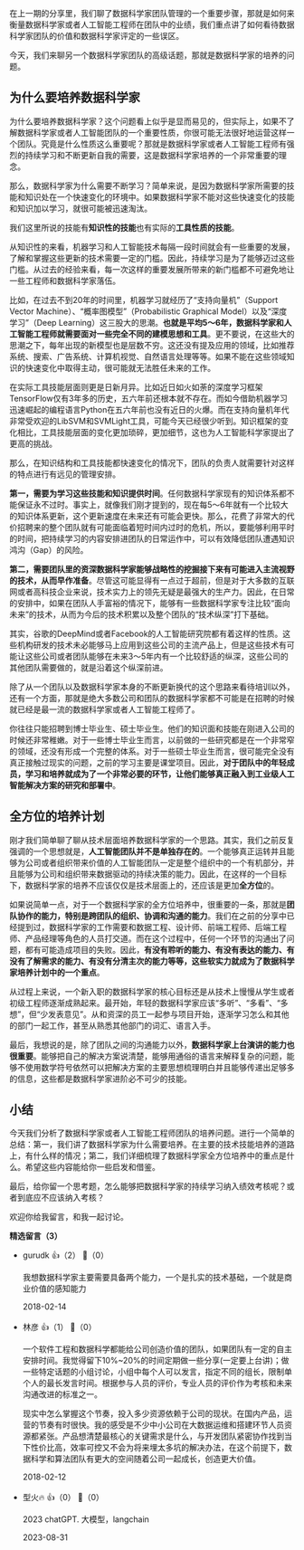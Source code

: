 在上一期的分享里，我们聊了数据科学家团队管理的一个重要步骤，那就是如何来衡量数据科学家或者人工智能工程师在团队中的业绩，我们重点讲了如何看待数据科学家团队的价值和数据科学家评定的一些误区。

今天，我们来聊另一个数据科学家团队的高级话题，那就是数据科学家的培养的问题。

## 为什么要培养数据科学家

为什么要培养数据科学家？这个问题看上似乎是显而易见的，但实际上，如果不了解数据科学家或者人工智能团队的一个重要性质，你很可能无法很好地运营这样一个团队。究竟是什么性质这么重要呢？那就是数据科学家或者人工智能工程师有强烈的持续学习和不断更新自我的需要，这是数据科学家培养的一个非常重要的理念。

那么，数据科学家为什么需要不断学习？简单来说，是因为数据科学家所需要的技能和知识处在一个快速变化的环境中。如果数据科学家不能对这些快速变化的技能和知识加以学习，就很可能被迅速淘汰。

我们这里所说的技能有**知识性的技能**也有实际的**工具性质的技能**。

从知识性的来看，机器学习和人工智能技术每隔一段时间就会有一些重要的发展，了解和掌握这些更新的技术需要一定的门槛。因此，持续学习是为了能够迈过这些门槛。从过去的经验来看，每一次这样的重要发展所带来的新门槛都不可避免地让一些工程师和数据科学家落伍。

比如，在过去不到20年的时间里，机器学习就经历了“支持向量机”（Support Vector Machine）、“概率图模型”（Probabilistic Graphical Model）以及“深度学习”（Deep Learning）这三股大的思潮。**也就是平均5～6年，数据科学家和人工智能工程师就需要面对一些完全不同的建模思想和工具**。更不要说，在这些大的思潮之下，每年出现的新模型也是层数不穷。这还没有提及应用的领域，比如推荐系统、搜索、广告系统、计算机视觉、自然语言处理等等。如果不能在这些领域知识的快速变化中取得主动，很可能就无法胜任未来的工作。

在实际工具技能层面则更是日新月异。比如近日如火如荼的深度学习框架TensorFlow仅有3年多的历史，五六年前还根本就不存在。而如今借助机器学习迅速崛起的编程语言Python在五六年前也没有近日的火爆。而在支持向量机年代非常受欢迎的LibSVM和SVMLight工具，可能今天已经很少听到。知识框架的变化相比，工具技能层面的变化更加琐碎，更加细节，这也为人工智能科学家提出了更高的挑战。

那么，在知识结构和工具技能都快速变化的情况下，团队的负责人就需要针对这样的特点进行有远见的管理安排。

**第一，需要为学习这些技能和知识提供时间**。任何数据科学家现有的知识体系都不能保证永不过时。事实上，就像我们刚才提到的，现在每5～6年就有一个比较大的知识体系更新，这个更新速度在未来还有可能会更快。那么，花费了非常大的代价招聘来的整个团队就有可能面临着短时间内过时的危机，所以，要能够利用平时的时间，把持续学习的内容安排进团队的日常运作中，可以有效降低团队遭遇知识鸿沟（Gap）的风险。

**第二，需要团队里的资深数据科学家能够战略性的挖掘接下来有可能进入主流视野的技术，从而早作准备**。尽管这可能显得有一点过于超前，但是对于大多数的互联网或者高科技企业来说，技术实力上的领先无疑是最强大的生产力。因此，在日常的安排中，如果在团队人手富裕的情况下，能够有一些数据科学家专注比较“面向未来”的技术，从而为今后的技术积累以及整个团队的“技术纵深”打下基础。

其实，谷歌的DeepMind或者Facebook的人工智能研究院都有着这样的性质。这些机构研发的技术未必能够马上应用到这些公司的主流产品上，但是这些技术有可能让这些公司或者团队能够在未来3～5年内有一个比较舒适的纵深，这些公司的其他团队需要做的，就是沿着这个纵深前进。

除了从一个团队以及数据科学家本身的不断更新换代的这个思路来看待培训以外，还有一个方面，那就是绝大多数公司和团队的数据科学家都不可能是在招聘的时候就已经是最一流的数据科学家或者人工智能工程师了。

你往往只能招聘到博士毕业生、硕士毕业生。他们的知识面和技能在刚进入公司的时候还非常稚嫩。对于一些博士毕业生而言，以前做的一些研究都是在一个非常窄的领域，还没有形成一个完整的体系。对于一些硕士毕业生而言，很可能完全没有真正接触过现实的问题，之前的学习主要是课堂项目。因此，**对于团队中的年轻成员，学习和培养就成为了一个非常必要的环节，让他们能够真正融入到工业级人工智能解决方案的研究和部署中**。

## 全方位的培养计划

刚才我们简单聊了聊从技术层面培养数据科学家的一个思路。其实，我们之前反复强调的一个思想就是，**人工智能团队并不是单独存在的**。一个能够真正运转并且能够为公司或者组织带来价值的人工智能团队一定是整个组织中的一个有机部分，并且能够为公司和组织带来数据驱动的持续决策的能力。因此，在这样的一个目标下，数据科学家的培养不应该仅仅是技术层面上的，还应该是更加**全方位**的。

如果说简单一点，对于一个数据科学家的全方位培养中，很重要的一条，那就是**团队协作的能力，特别是跨团队的组织、协调和沟通的能力**。我们在之前的分享中已经提到过，数据科学家的工作需要和数据工程、设计师、前端工程师、后端工程师、产品经理等角色的人员打交道。而在这个过程中，任何一个环节的沟通出了问题，都有可能造成项目的失败。因此，**有没有聆听的能力、有没有表达的能力、有没有了解需求的能力、有没有分清主次的能力等等，这些软实力就成为了数据科学家培养计划中的一个重点**。

从过程上来说，一个新入职的数据科学家的核心目标还是从技术上慢慢从学生或者初级工程师逐渐成熟起来。最开始，年轻的数据科学家应该“多听”、“多看”、“多想”，但“少发表意见”。从和资深的员工一起参与项目开始，逐渐学习怎么和其他的部门一起工作，甚至从熟悉其他部门的词汇、语言入手。

最后，我想说的是，除了团队之间的沟通能力以外，**数据科学家上台演讲的能力也很重要**。能够把自己的解决方案说清楚，能够用通俗的语言来解释复杂的问题，能够不使用数学符号依然可以把解决方案的主要思想梳理明白并且能够传递出足够多的信息，这些都是数据科学家进阶必不可少的技能。

## 小结

今天我们分析了数据科学家或者人工智能工程师团队的培养问题。进行一个简单的总结：第一，我们讲了数据科学家为什么需要培养。在主要的技术技能培养的道路上，有什么样的情况；第二，我们详细梳理了数据科学家全方位培养中的重点是什么。希望这些内容能给你一些启发和借鉴。

最后，给你留一个思考题，怎么能够把数据科学家的持续学习纳入绩效考核呢？或者到底应不应该纳入考核？

欢迎你给我留言，和我一起讨论。
<div><strong>精选留言（3）</strong></div><ul>
<li><span>gurudk</span> 👍（2） 💬（0）<p>我想数据科学家主要需要具备两个能力，一个是扎实的技术基础，一个就是商业价值的感知能力</p>2018-02-14</li><br/><li><span>林彦</span> 👍（1） 💬（0）<p>一个软件工程和数据科学都能给公司创造价值的团队，如果团队有一定的自主安排时间。我觉得留下10%~20%的时间定期做一些分享(一定要上台讲)；做一些特定话题的小组讨论，小组中每个人可以发言，指定不同的组长，限制单个人的最长发言时间。根据参与人员的评价，专业人员的评价作为考核和未来沟通改进的标准之一。

现实中怎么掌握这个节奏，投入多少资源依赖于公司的现状。在国内产品，运营的节奏有时很快。我的感受是不少中小公司在大数据运维和搭建环节人员资源都紧张。产品想清楚最核心的关键需求是什么，与开发团队紧密协作找到当下性价比高，效率可控又不会为将来埋太多坑的解决办法，在这个前提下，数据科学和算法团队有更大的空间随着公司一起成长，创造更大价值。</p>2018-02-12</li><br/><li><span>型火🔥</span> 👍（0） 💬（0）<p>2023 chatGPT. 大模型，langchain</p>2023-08-31</li><br/>
</ul>